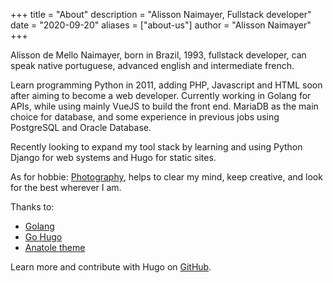+++
title = "About"
description = "Alisson Naimayer, Fullstack developer"
date = "2020-09-20"
aliases = ["about-us"]
author = "Alisson Naimayer"
+++

Alisson de Mello Naimayer, born in Brazil, 1993, fullstack developer, can speak native portuguese, advanced english and intermediate french.

Learn programming Python in 2011, adding PHP, Javascript and HTML soon after aiming to become a web developer. Currently working in Golang for APIs, while using mainly VueJS to build the front end. MariaDB as the main choice for database, and some experience in previous jobs using PostgreSQL and Oracle Database.

Recently looking to expand my tool stack by learning and using Python Django for web systems and Hugo for static sites.

As for hobbie: [Photography](https://www.instagram.com/alisson.nmr/), helps to clear my mind, keep creative, and look for the best wherever I am.

Thanks to:

* [Golang](https://golang.org/)
* [Go Hugo](https://gohugo.io/)
* [Anatole theme](https://themes.gohugo.io/anatole/)

Learn more and contribute with Hugo on [GitHub](https://github.com/gohugoio).
